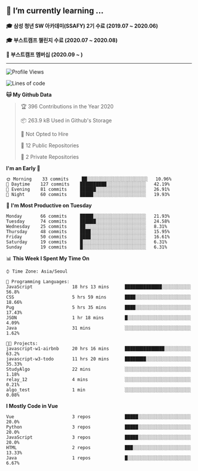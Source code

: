 ## 🌱 I’m currently learning ...

**🎓 삼성 청년 SW 아카데미(SSAFY) 2기 수료 (2019.07 ~ 2020.06)**

**🎓 부스트캠프 챌린지 수료 (2020.07 ~ 2020.08)**

**🏃  부스트캠프 멤버십 (2020.09 ~ )**
 
-----

<!--START_SECTION:waka-->
![Profile Views](http://img.shields.io/badge/Profile%20Views-165-blue)

![Lines of code](https://img.shields.io/badge/From%20Hello%20World%20I%27ve%20Written-34.4%20million%20lines%20of%20code-blue)

**🐱 My Github Data** 

> 🏆 396 Contributions in the Year 2020
 > 
> 📦 263.9 kB Used in Github's Storage 
 > 
> 🚫 Not Opted to Hire
 > 
> 📜 12 Public Repositories
 > 
> 🔑 2 Private Repositories 

**I'm an Early 🐤** 

```text
🌞 Morning    33 commits     ██░░░░░░░░░░░░░░░░░░░░░░░   10.96% 
🌆 Daytime    127 commits    ██████████░░░░░░░░░░░░░░░   42.19% 
🌃 Evening    81 commits     ██████░░░░░░░░░░░░░░░░░░░   26.91% 
🌙 Night      60 commits     █████░░░░░░░░░░░░░░░░░░░░   19.93%

```
📅 **I'm Most Productive on Tuesday** 

```text
Monday       66 commits     █████░░░░░░░░░░░░░░░░░░░░   21.93% 
Tuesday      74 commits     ██████░░░░░░░░░░░░░░░░░░░   24.58% 
Wednesday    25 commits     ██░░░░░░░░░░░░░░░░░░░░░░░   8.31% 
Thursday     48 commits     ████░░░░░░░░░░░░░░░░░░░░░   15.95% 
Friday       50 commits     ████░░░░░░░░░░░░░░░░░░░░░   16.61% 
Saturday     19 commits     █░░░░░░░░░░░░░░░░░░░░░░░░   6.31% 
Sunday       19 commits     █░░░░░░░░░░░░░░░░░░░░░░░░   6.31%

```


📊 **This Week I Spent My Time On** 

```text
⌚︎ Time Zone: Asia/Seoul

💬 Programming Languages: 
JavaScript               18 hrs 13 mins      ██████████████░░░░░░░░░░░   56.8% 
CSS                      5 hrs 59 mins       ████░░░░░░░░░░░░░░░░░░░░░   18.66% 
Pug                      5 hrs 35 mins       ████░░░░░░░░░░░░░░░░░░░░░   17.43% 
JSON                     1 hr 18 mins        █░░░░░░░░░░░░░░░░░░░░░░░░   4.09% 
Java                     31 mins             ░░░░░░░░░░░░░░░░░░░░░░░░░   1.62%

🐱‍💻 Projects: 
javascript-w1-airbnb     20 hrs 16 mins      ███████████████░░░░░░░░░░   63.2% 
javascript-w3-todo       11 hrs 20 mins      ████████░░░░░░░░░░░░░░░░░   35.33% 
StudyAlgo                22 mins             ░░░░░░░░░░░░░░░░░░░░░░░░░   1.18% 
relay_12                 4 mins              ░░░░░░░░░░░░░░░░░░░░░░░░░   0.21% 
algo_test                1 min               ░░░░░░░░░░░░░░░░░░░░░░░░░   0.08%

```

**I Mostly Code in Vue** 

```text
Vue                      3 repos             █████░░░░░░░░░░░░░░░░░░░░   20.0% 
Python                   3 repos             █████░░░░░░░░░░░░░░░░░░░░   20.0% 
JavaScript               3 repos             █████░░░░░░░░░░░░░░░░░░░░   20.0% 
HTML                     2 repos             ███░░░░░░░░░░░░░░░░░░░░░░   13.33% 
Java                     1 repos             █░░░░░░░░░░░░░░░░░░░░░░░░   6.67%

```



<!--END_SECTION:waka-->
